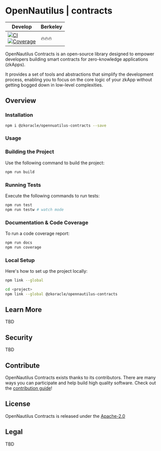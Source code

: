 # OpenNautilus | contracts

| Develop | Berkeley | 
| ------- | -------- |
| [![CI](https://github.com/zkoracle/opennautilus-contacts/actions/workflows/ci.yml/badge.svg?branch=main)](https://github.com/zkoracle/opennautilus-contacts/actions/workflows/ci.yml)<br/>[![Coverage](https://opennautilus-af4b7.web.app/coverage/badges.svg)](https://opennautilus-af4b7.web.app/coverage/lcov-report/)  | 🔥🔥🔥 | 

OpenNautilus Contracts is an open-source library designed to empower developers building smart contracts for zero-knowledge applications (zkApps). 

It provides a set of tools and abstractions that simplify the development process, enabling you to focus on the core logic of your zkApp without getting bogged down in low-level complexities.

## Overview

### Installation

```sh
npm i @zkoracle/opennuatilus-contracts --save
```

### Usage

### Building the Project

Use the following command to build the project:

```sh
npm run build
```

### Running Tests

Execute the following commands to run tests:

```sh
npm run test
npm run testw # watch mode
```

### Documentation & Code Coverage

To run a code coverage report:

```sh
npm run docs
npm run coverage
```

### Local Setup

Here's how to set up the project locally:

```sh
npm link --global

cd <project>
npm link --global @zkoracle/opennautilus-contracts

```

## Learn More

TBD

## Security

TBD

## Contribute

OpenNautilus Contracts exists thanks to its contributors. There are many ways you can participate and help build high quality software. Check out the [contribution guide](CONTRIBUTING.md)!

## License

OpenNautilus Contracts is released under the [Apache-2.0](LICENSE)

## Legal

TBD